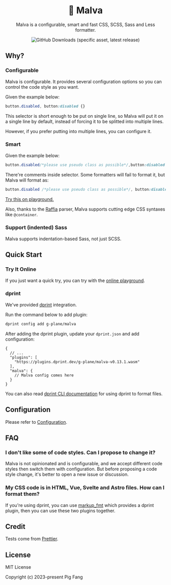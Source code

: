 <h1 align="center">🌷 Malva</h1>

<p align="center">
Malva is a configurable, smart and fast CSS, SCSS, Sass and Less formatter.
</p>
<p align="center">
<img alt="GitHub Downloads (specific asset, latest release)" src="https://img.shields.io/github/downloads/g-plane/malva/latest/plugin.wasm?style=flat-square">
</p>

## Why?

### Configurable

Malva is configurable. It provides several configuration options so you can
control the code style as you want.

Given the example below:

```css
button.disabled, button:disabled {}
```

This selector is short enough to be put on single line,
so Malva will put it on a single line by default,
instead of forcing it to be splitted into multiple lines.

However, if you prefer putting into multiple lines, you can configure it.

### Smart

Given the example below:

```css
button.disabled/*please use pseudo class as possible*/,button:disabled {}
```

There're comments inside selector. Some formatters will fail to format it, but Malva will format as:

```css
button.disabled /*please use pseudo class as possible*/, button:disabled {}
```

[Try this on playground.](https://malva-play.vercel.app/?code=H4sIAAAAAAAAA0sqLSnJz9NLySxOTMpJTdHXKshJTSxOVSgF4oLi1NKUfIXknMTiYoXEYoWC%2FOLiTKAqLX2dJLA2K5g2hepaAIB7SA1JAAAA&config=H4sIAAAAAAAAA6uuBQBDv6ajAgAAAA%3D%3D&syntax=css)

Also, thanks to the [Raffia](https://github.com/g-plane/raffia) parser,
Malva supports cutting edge CSS syntaxes like `@container`.

### Support (indented) Sass

Malva supports indentation-based Sass, not just SCSS.

## Quick Start

### Try It Online

If you just want a quick try, you can try with the [online playground](https://malva-play.vercel.app/).

### dprint

We've provided [dprint](https://dprint.dev/) integration.

Run the command below to add plugin:

```bash
dprint config add g-plane/malva
```

After adding the dprint plugin, update your `dprint.json` and add configuration:

```jsonc
{
  // ...
  "plugins": [
    "https://plugins.dprint.dev/g-plane/malva-v0.13.1.wasm"
  ],
  "malva": {
    // Malva config comes here
  }
}
```

You can also read [dprint CLI documentation](https://dprint.dev/cli/) for using dprint to format files.

## Configuration

Please refer to [Configuration](https://malva.netlify.app/config/index.html).

## FAQ

### I don't like some of code styles. Can I propose to change it?

Malva is not opinionated and is configurable,
and we accept different code styles then switch them with configuration.
But before proposing a code style change, it's better to open a new issue or discussion.

### My CSS code is in HTML, Vue, Svelte and Astro files. How can I format them?

If you're using dprint, you can use [markup_fmt](https://github.com/g-plane/markup_fmt)
which provides a dprint plugin, then you can use these two plugins together.

## Credit

Tests come from [Prettier](https://github.com/prettier/prettier/tree/main/tests/format).

## License

MIT License

Copyright (c) 2023-present Pig Fang
